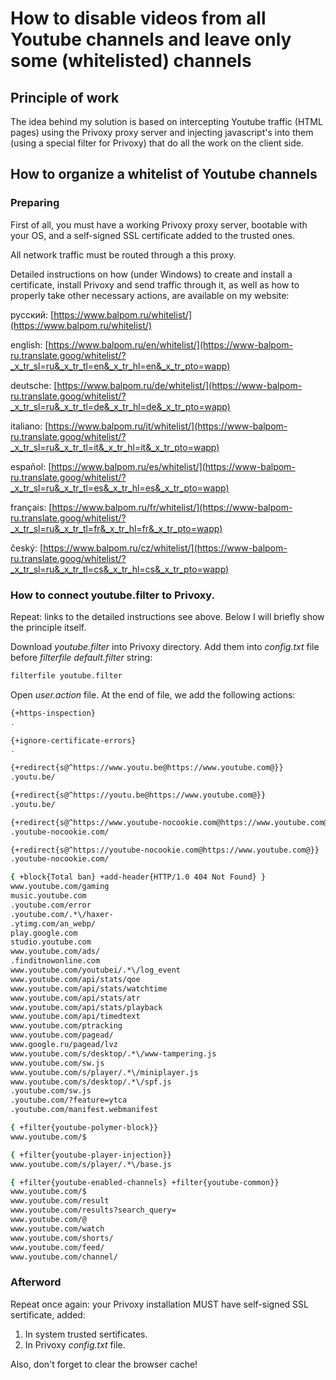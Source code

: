  # How to disable videos from all Youtube channels and leave only some (whitelisted) channels

## Principle of work
The idea behind my solution is based on intercepting Youtube traffic (HTML pages) using the Privoxy proxy server and injecting javascript's into them (using a special filter for Privoxy) that do all the work on the client side.

## How to organize a whitelist of Youtube channels

### Preparing
First of all, you must have a working Privoxy proxy server, bootable with your OS, and a self-signed SSL certificate added to the trusted ones.

All network traffic must be routed through a this proxy.

Detailed instructions on how (under Windows) to create and install a certificate, install Privoxy and send traffic through it, as well as how to properly take other necessary actions, are available on my website:

русский: [https://www.balpom.ru/whitelist/](https://www.balpom.ru/whitelist/)

english: [https://www.balpom.ru/en/whitelist/](https://www-balpom-ru.translate.goog/whitelist/?_x_tr_sl=ru&_x_tr_tl=en&_x_tr_hl=en&_x_tr_pto=wapp)

deutsche: [https://www.balpom.ru/de/whitelist/](https://www-balpom-ru.translate.goog/whitelist/?_x_tr_sl=ru&_x_tr_tl=de&_x_tr_hl=de&_x_tr_pto=wapp)

italiano: [https://www.balpom.ru/it/whitelist/](https://www-balpom-ru.translate.goog/whitelist/?_x_tr_sl=ru&_x_tr_tl=it&_x_tr_hl=it&_x_tr_pto=wapp)

español: [https://www.balpom.ru/es/whitelist/](https://www-balpom-ru.translate.goog/whitelist/?_x_tr_sl=ru&_x_tr_tl=es&_x_tr_hl=es&_x_tr_pto=wapp)

français: [https://www.balpom.ru/fr/whitelist/](https://www-balpom-ru.translate.goog/whitelist/?_x_tr_sl=ru&_x_tr_tl=fr&_x_tr_hl=fr&_x_tr_pto=wapp)

český: [https://www.balpom.ru/cz/whitelist/](https://www-balpom-ru.translate.goog/whitelist/?_x_tr_sl=ru&_x_tr_tl=cs&_x_tr_hl=cs&_x_tr_pto=wapp)


### How to connect youtube.filter to Privoxy.
Repeat: links to the detailed instructions see above. Below I will briefly show the principle itself.

Download *youtube.filter* into Privoxy directory.
Add them into *config.txt* file before *filterfile default.filter* string:
```bash
filterfile youtube.filter
```

Open *user.action* file. At the end of file, we add the following actions:
```bash
{+https-inspection}
.

{+ignore-certificate-errors}
.

{+redirect{s@^https://www.youtu.be@https://www.youtube.com@}}
.youtu.be/

{+redirect{s@^https://youtu.be@https://www.youtube.com@}}
.youtu.be/

{+redirect{s@^https://www.youtube-nocookie.com@https://www.youtube.com@}}
.youtube-nocookie.com/

{+redirect{s@^https://youtube-nocookie.com@https://www.youtube.com@}}
.youtube-nocookie.com/

{ +block{Total ban} +add-header{HTTP/1.0 404 Not Found} }
www.youtube.com/gaming
music.youtube.com
.youtube.com/error
.youtube.com/.*\/haxer-
.ytimg.com/an_webp/
play.google.com
studio.youtube.com
www.youtube.com/ads/
.finditnowonline.com
www.youtube.com/youtubei/.*\/log_event
www.youtube.com/api/stats/qoe
www.youtube.com/api/stats/watchtime
www.youtube.com/api/stats/atr
www.youtube.com/api/stats/playback
www.youtube.com/api/timedtext
www.youtube.com/ptracking
www.youtube.com/pagead/
www.google.ru/pagead/lvz
www.youtube.com/s/desktop/.*\/www-tampering.js
www.youtube.com/sw.js
www.youtube.com/s/player/.*\/miniplayer.js
www.youtube.com/s/desktop/.*\/spf.js
.youtube.com/sw.js
.youtube.com/?feature=ytca
.youtube.com/manifest.webmanifest

{ +filter{youtube-polymer-block}}
www.youtube.com/$

{ +filter{youtube-player-injection}}
www.youtube.com/s/player/.*\/base.js

{ +filter{youtube-enabled-channels} +filter{youtube-common}}
www.youtube.com/$
www.youtube.com/result
www.youtube.com/results?search_query=
www.youtube.com/@
www.youtube.com/watch
www.youtube.com/shorts/
www.youtube.com/feed/
www.youtube.com/channel/
```

### Afterword
Repeat once again: your Privoxy installation MUST have self-signed SSL sertificate, added:
1) In system trusted sertificates.
2) In Privoxy *config.txt* file.

Also, don't forget to clear the browser cache!


